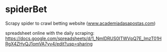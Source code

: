 # spiderBet
Scrapy spider to crawl betting website (www.academiadasapostas.com)

spreadsheet online with the daily scraping: https://docs.google.com/spreadsheets/d/1_NmlDRUS0ITWVpQ7E_ImzT01HRgX4ZHyQJ1omVA7yv4/edit?usp=sharing
